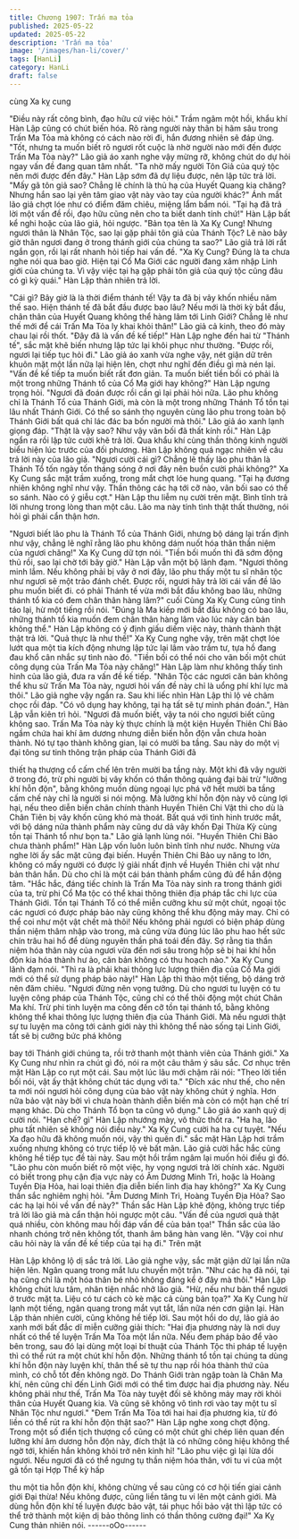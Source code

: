 ```yaml
---
title: Chương 1907: Trấn ma tỏa
published: 2025-05-22
updated: 2025-05-22
description: 'Trấn ma tỏa'
image: '/images/han-li/cover/'
tags: [HanLi]
category: HanLi
draft: false
---
```


cùng Xa kỵ cung

"Điều này rất công bình, đạo hữu cứ việc hỏi." Trầm ngâm một
hồi, khẩu khí Hàn Lập cũng có chút biến hóa.
Rõ ràng người này thân bị hãm sâu trong Trấn Ma Tỏa mà không
có cách nào rời đi, hắn đương nhiên sẽ đáp ứng.
"Tốt, nhưng ta muốn biết rõ ngươi rốt cuộc là nhờ người nào mới
đến được Trấn Ma Tỏa này?" Lão giả áo xanh nghe vậy mừng rỡ,
không chút do dự hỏi ngay vấn đề đang quan tâm nhất.
"Ta nhờ mấy người Tôn Giả của quý tộc nên mới được đến đây."
Hàn Lập sớm đã dự liệu được, nên lập tức trả lời.
"Mấy gã tôn giả sao? Chẳng lẽ chính là thủ hạ của Huyết Quang
kia chăng? Nhưng hắn sao lại yên tâm giao vật này vào tay của
người khác?" Ánh mắt lão giả chợt lóe như có điểm đăm chiêu,
miệng lẩm bẩm nói.
"Tại hạ đã trả lời một vấn đề rồi, đạo hữu cũng nên cho ta biết
danh tính chứ!" Hàn Lập bất kể nghi hoặc của lão giả, hỏi ngược.
"Bản tọa tên là Xa Kỵ Cung! Nhưng ngươi thân là Nhân Tộc, sao
lại gặp phải tôn giả của Thánh Tộc? Lẽ nào bây giờ thân ngươi
đang ở trong thánh giới của chúng ta sao?" Lão giả trả lời rất
ngắn gọn, rồi lại rất nhanh hỏi tiếp hai vấn đề.
"Xa Kỵ Cung? Đúng là ta chưa nghe nói qua bao giờ. Hiện tại Cổ
Ma Giới các người đang xâm nhập Linh giới của chúng ta. Vì vậy
việc tại hạ gặp phải tôn giả của quý tộc cũng đâu có gì kỳ quái."
Hàn Lập thản nhiên trả lời.

"Cái gì? Bây giờ là là thời điểm thánh tế! Vậy ta đã bị vây khốn
nhiều năm thế sao. Hiện thánh tế đã bắt đầu được bao lâu? Nếu
mới là thời kỳ bắt đầu, chân thân của Huyết Quang không thể
hàng lâm tới Linh Giới? Chẳng lẽ như thế mới để cái Trấn Ma Tỏa
ly khai khỏi thân!" Lão giả cả kinh, theo đó mày chau lại rồi thốt.
"Đây đã là vấn đề kế tiếp!" Hàn Lập nghe đến hai từ "Thánh tế",
sắc mặt khẽ biến nhưng lập tức lại khôi phục như thường.
"Được rồi, ngươi lại tiếp tục hỏi đi." Lão giả áo xanh vừa nghe vậy,
nét giận dữ trên khuôn mặt một lần nữa lại hiện lên, chợt như
nghĩ đến điều gì mà nén lại.
"Vấn đề kế tiếp ta muốn biết rất đơn giản. Ta muốn biết tiền bối có
phải là một trong những Thánh tổ của Cổ Ma giới hay không?"
Hàn Lập ngưng trọng hỏi.
"Ngươi đã đoán được rồi cần gì lại phải hỏi nữa. Lão phu không
chỉ là Thánh Tổ của Thánh Giới, mà còn là một trong những
Thánh Tổ tồn tại lâu nhất Thánh Giới. Có thể so sánh thọ nguyên
cùng lão phu trong toàn bộ Thánh Giới bất quá chỉ lác đác ba bốn
người mà thôi." Lão giả áo xanh lạnh giọng đáp.
"Thật là vậy sao? Như vậy vãn bối đã thất kính rồi." Hàn Lập ngẩn
ra rồi lập tức cười khẽ trả lời.
Qua khẩu khí cùng thần thông kinh người biểu hiện lúc trước của
đối phương. Hàn Lập không quá ngạc nhiên về câu trả lời này
của lão giả.
"Ngươi cười cái gì? Chẳng lẽ thấy lão phu thân là Thánh Tổ tốn
ngày tốn tháng sóng ở nơi đây nên buồn cười phải không?" Xa Kỵ
Cung sắc mặt trầm xuống, trong mắt chợt lóe hung quang.
"Tại hạ đương nhiên không nghĩ như vậy. Thần thông các hạ tới
cỡ nào, vãn bối sao có thể so sánh. Nào có ý giễu cợt." Hàn Lập
thu liễm nụ cười trên mặt. Bình tĩnh trả lời nhưng trong lòng than
một câu. Lão ma này tính tình thật thất thường, nói hỏi gì phải cẩn
thận hơn.

"Ngươi biết lão phu là Thánh Tổ của Thánh Giới, nhưng bộ dáng
lại trấn định như vậy, chẳng lẽ nghĩ rằng lão phu không dám nuốt
hóa thân thần niệm của ngươi chăng!" Xa Kỵ Cung dữ tợn nói.
"Tiền bối muốn thì đã sớm động thủ rồi, sao lại chờ tới bây giờ."
Hàn Lập vẫn một bộ lãnh đạm.
"Ngươi thông minh lắm. Nếu không phải bị vây ở nơi đây, lão phu
thấy một tu sĩ nhân tộc như ngươi sẽ một trảo đánh chết. Được
rồi, ngươi hãy trả lời cái vấn đề lão phu muốn biết đi. có phải
Thánh tế vừa mới bắt đầu không bao lâu, những thánh tổ kia có
đem chân thân hàng lâm?" cuối Cùng Xa Kỵ Cung cũng tỉnh táo
lại, hừ một tiếng rồi nói.
"Đúng là Ma kiếp mới bắt đầu không có bao lâu, những thánh tổ
kia muốn đem chân thân hàng lâm vào lúc này căn bản không
thể." Hàn Lập không có ý định giấu diếm việc này, thành thành
thật thật trả lời.
"Quả thực là như thế!" Xa Kỵ Cung nghe vậy, trên mặt chợt lóe
lướt qua một tia kích động nhưng lập tức lại lâm vào trầm tư, tựa
hồ đang đau khổ cân nhắc sự tình nào đó.
"Tiền bối có thể nói cho vãn bối một chút công dụng của Trấn Ma
Tỏa này chăng!" Hàn Lập làm như không thấy tình hình của lão
giả, đưa ra vấn đề kế tiếp.
"Nhân Tộc các ngươi căn bản không thể khu sử Trấn Ma Tỏa này,
ngươi hỏi vấn đề này chỉ là uổng phí khí lực mà thôi." Lão giả
nghe vậy ngẩn ra. Sau khi liếc nhìn Hàn Lập thì lộ vẻ châm chọc
rồi đáp.
"Có vô dụng hay không, tại hạ tất sẽ tự mình phán đoán.", Hàn
Lập vẫn kiên trì hỏi.
"Ngươi đã muốn biết, vậy ta nói cho ngươi biết cũng không sao.
Trấn Ma Tỏa này kỳ thực chính là một kiện Huyền Thiên Chi Bảo
ngầm chứa hai khí âm dương nhưng diễn biến hỗn độn vẫn chưa
hoàn thành. Nó tự tạo thành không gian, lại có mười ba tầng. Sau
này do một vị đại tông sư tinh thông trận pháp của Thánh Giới đã

thiết hạ thượng cổ cấm chế lên trên mười ba tầng này. Một khi đã
vây người ở trong đó, trừ phi người bị vây khốn có thần thông
quảng đại bài trừ "lưỡng khí hỗn độn", bằng không muốn dùng
ngoại lực phá vỡ hết mười ba tầng cấm chế này chỉ là người si nói
mộng. Mà lưỡng khí hỗn độn này vô cùng lợi hại, nếu theo diễn
biến chân chính thành Huyền Thiên Chi Vật thì cho dù là Chân
Tiên bị vây khốn cũng khó mà thoát. Bất quá với tình hình trước
mắt, với bộ dáng nửa thành phẩm này cũng dư dả vây khốn Đại
Thừa Kỳ cùng tồn tại Thánh tổ như bọn ta." Lão giả lạnh lùng nói.
"Huyền Thiên Chi Bảo chưa thành phẩm!" Hàn Lập vốn luôn luôn
bình tĩnh như nước. Nhưng vừa nghe lời ấy sắc mặt cũng đại
biến.
Huyền Thiên Chi Bảo uy năng to lớn, không có mấy người có
được lý giải nhất định về Huyền Thiên chi vật như bản thân hắn.
Dù cho chỉ là một cái bán thành phẩm cũng đủ để hắn động tâm.
"Hắc hắc, đáng tiếc chính là Trấn Ma Tỏa này sinh ra trong thánh
giới của ta, trừ phi Cổ Ma tộc có thể khai thông thiên địa pháp tắc
chi lực của Thánh Giới. Tồn tại Thánh Tổ có thể miễn cưỡng khu
sử một chút, ngoại tộc các ngươi có được pháp bảo này cũng
không thể khu động mảy may. Chỉ có thể coi như một vật chết mà
thôi! Nếu không phải ngươi có biện pháp dùng thần niệm thâm
nhập vào trong, mà cũng vừa đúng lúc lão phu hao hết sức chín
trâu hai hổ để dùng nguyên thần phá toái đến đây. Sợ rằng tia
thần niệm hóa thân này của ngươi vừa đến nơi sâu trong hộp sẽ
bị hai khí hỗn độn kia hóa thành hư ảo, căn bản không có thu
hoạch nào." Xa Kỵ Cung lãnh đạm nói.
"Thì ra là phải khai thông lực lượng thiên địa của Cổ Ma giới mới
có thể sử dụng pháp bảo này!" Hàn Lập thì thào một tiếng, bộ
dáng trở nên đăm chiêu.
"Ngươi đừng nên vọng tưởng. Dù cho ngươi tu luyện có tu luyện
công pháp của Thánh Tộc, cũng chỉ có thể thôi động một chút
Chân Ma khí. Trừ phi tinh luyện ma công đến cỡ tồn tại thánh tổ,
bằng không không thể khai thông lực lượng thiên địa của Thánh
Giới. Mà nếu ngươi thật sự tu luyện ma công tới cảnh giới này thì
không thể nào sống tại Linh Giới, tất sẽ bị cưỡng bức phá không

bay tới Thánh giới chúng ta, rồi trở thanh một thành viên của
Thánh giới." Xa Kỵ Cung như nhìn ra chút gì đó, nói ra một câu
thâm ý sâu sắc.
Cơ nhục trên mặt Hàn Lập co rụt một cái. Sau một lúc lâu mới
chậm rãi nói:
"Theo lời tiền bối nói, vật ấy thật không chút tác dụng với ta."
"Đích xác như thế, cho nên ta mới nói ngươi hỏi công dụng của
bảo vật này không chút ý nghĩa. Hơn nữa bảo vật này bởi vì chưa
hoàn thành diễn biến mà còn có một hạn chế trí mạng khác. Dù
cho Thánh Tổ bọn ta cũng vô dụng." Lão giả áo xanh quỷ dị cười
nói.
"Hạn chế? gì" Hàn Lập nhướng mày, vô thức thốt ra.
"Ha ha, lão phu tất nhiên sẽ không nói điều này." Xa Kỵ Cung
cười ha ha cự tuyệt.
"Nếu Xa đạo hữu đã không muốn nói, vậy thì quên đi." sắc mặt
Hàn Lập hơi trầm xuống nhưng không có trực tiếp lộ vẻ bất mãn.
Lão giả cười hắc hắc cũng không hề tiếp tục đề tài này. Sau một
hồi trầm ngâm lại muốn hỏi điều gì đó.
"Lão phu còn muốn biết rõ một việc, hy vọng ngươi trả lời chính
xác. Người có biết trong phụ cận địa vực này có Âm Dương Minh
Trì, hoặc là Hoàng Tuyền Địa Hỏa, hai loại thiên địa diễn biến linh
địa hay không?" Xa Kỵ Cung thần sắc nghiêm nghị hỏi.
"Âm Dương Minh Trì, Hoàng Tuyền Địa Hỏa? Sao các hạ lại hỏi
về vấn đề này?" Thần sắc Hàn Lập khẽ động, không trực tiếp trả
lời lão giả mà cẩn thận hỏi ngược một câu.
"Vấn đề của ngươi quả thật quá nhiều, còn không mau hồi đáp
vấn đề của bản tọa!" Thần sắc của lão nhanh chóng trở nên
không tốt, thanh âm băng hàn vang lên.
"Vậy coi như câu hỏi này là vấn đề kế tiếp của tại hạ đi." Trên mặt

Hàn Lập không lộ dị sắc trả lời.
Lão giả nghe vậy, sắc mặt giận dữ lại lần nữa hiện lên. Ngân
quang trong mắt lưu chuyển một trận.
"Như các hạ đã nói, tại hạ cũng chỉ là một hóa thân bé nhỏ không
đáng kể ở đây mà thôi." Hàn Lập không chút lưu tâm, nhân tiện
nhắc nhở lão giả.
"Hừ, nếu như bản thể ngươi ở trước mặt ta. Liệu có tư cách cò kè
mặc cả cùng bản tọa?" Xa Kỵ Cung hừ lạnh một tiếng, ngân
quang trong mắt vụt tắt, lần nữa nén cơn giận lại.
Hàn Lập thản nhiên cười, cũng không hề tiếp lời.
Sau một hồi do dự, lão giả áo xanh mới bất đắc dĩ miễn cưỡng
giải thích:
"Hai địa phương này là nơi duy nhất có thể tế luyện Trấn Ma Tỏa
một lần nữa. Nếu đem pháp bảo để vào bên trong, sau đó lại
dùng một loại bí thuật của Thánh Tộc thi pháp tế luyện thì có thể
rút ra một chút khí hỗn độn. Những thánh tổ tồn tại chúng ta dùng
khí hỗn độn này luyện khí, thân thể sẽ tự thu nạp rồi hóa thành
thứ của mình, có chỗ tốt đến không ngờ. Do Thánh Giới tràn ngập
toàn là Chân Ma khí, nên cũng chỉ đến Linh Giới mới có thể tìm
được hai địa phương này. Nếu không phải như thế, Trấn Ma Tỏa
này tuyệt đối sẽ không mảy may rời khỏi thân của Huyết Quang
kia. Và cũng sẽ không vô tình rơi vào tay một tu sĩ Nhân Tộc như
ngươi."
"Đem Trấn Ma Tỏa tới hai hai địa phương kia, từ đó liền có thể rút
ra khí hỗn độn thật sao?" Hàn Lập nghe xong chợt động.
Trong một số điển tịch thượng cổ cũng có một chút ghi chép liên
quan đến lưỡng khí âm dương hỗn độn này, đích thật là có những
công hiệu không thể ngờ tới, khiến hắn không khỏi trở nên kinh
hỉ!
"Lão phu việc gì lại lừa dối ngươi. Nếu ngươi đã có thể ngưng tụ
thần niệm hóa thân, với tu vi của một gã tồn tại Hợp Thể kỳ hấp

thu một tia hỗn độn khí, không chừng về sau cũng có cơ hội tiến
giai cảnh giới Đại thừa! Nếu không được, cũng liền tăng tu vi lên
một cảnh giới. Mà dùng hỗn độn khí tế luyện được bảo vật, tái
phục hồi bảo vật thì lập tức có thể trở thành một kiện dị bảo thông
linh có thần thông cường đại!" Xa Kỵ Cung thản nhiên nói.
------oOo------
